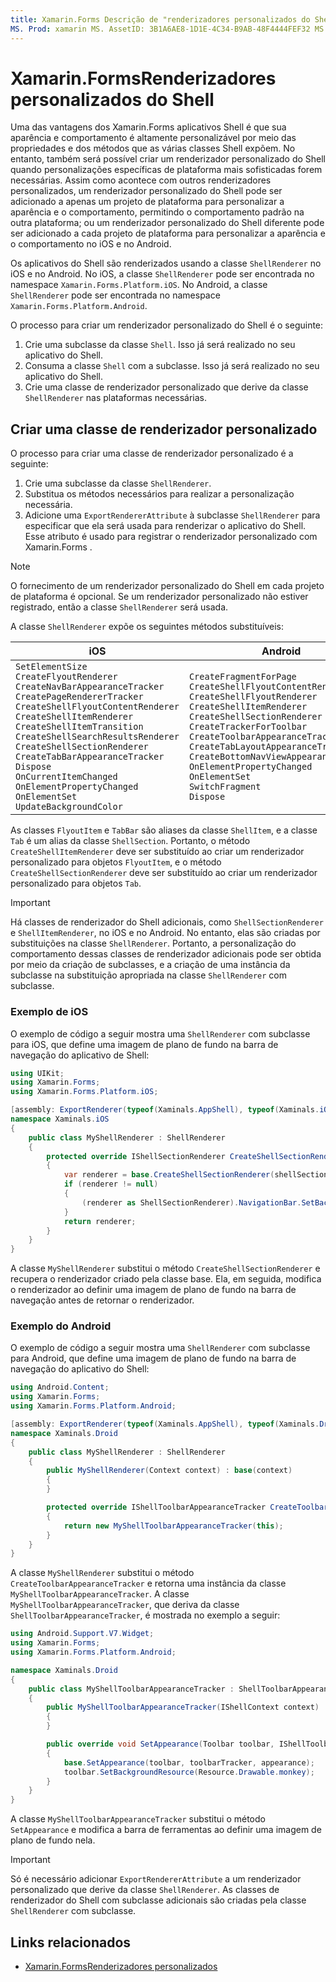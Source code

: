```yaml
---
title: Xamarin.Forms Descrição de "renderizadores personalizados do Shell": " Xamarin.Forms os aplicativos shell são altamente personalizáveis por meio das propriedades e métodos que as várias classes Shell expõem. No entanto, também é possível criar um renderizador personalizado do shell quando são necessárias personalizações mais sofisticadas específicas da plataforma. "
MS. Prod: xamarin MS. AssetID: 3B1A6AE8-1D1E-4C34-B9AB-48F4444FEF32 MS. Technology: xamarin-Forms autor: davidbritch MS. Author: dabritch MS. Date: 05/06/2019 no-loc: [ Xamarin.Forms , Xamarin.Essentials ]
---
```


# <a name="xamarinforms-shell-custom-renderers"></a>Xamarin.FormsRenderizadores personalizados do Shell

Uma das vantagens dos Xamarin.Forms aplicativos Shell é que sua aparência e comportamento é altamente personalizável por meio das propriedades e dos métodos que as várias classes Shell expõem. No entanto, também será possível criar um renderizador personalizado do Shell quando personalizações específicas de plataforma mais sofisticadas forem necessárias. Assim como acontece com outros renderizadores personalizados, um renderizador personalizado do Shell pode ser adicionado a apenas um projeto de plataforma para personalizar a aparência e o comportamento, permitindo o comportamento padrão na outra plataforma; ou um renderizador personalizado do Shell diferente pode ser adicionado a cada projeto de plataforma para personalizar a aparência e o comportamento no iOS e no Android.

Os aplicativos do Shell são renderizados usando a classe `ShellRenderer` no iOS e no Android. No iOS, a classe `ShellRenderer` pode ser encontrada no namespace `Xamarin.Forms.Platform.iOS`. No Android, a classe `ShellRenderer` pode ser encontrada no namespace `Xamarin.Forms.Platform.Android`.

O processo para criar um renderizador personalizado do Shell é o seguinte:

1. Crie uma subclasse da classe `Shell`. Isso já será realizado no seu aplicativo do Shell.
1. Consuma a classe `Shell` com a subclasse. Isso já será realizado no seu aplicativo do Shell.
1. Crie uma classe de renderizador personalizado que derive da classe `ShellRenderer` nas plataformas necessárias.

## <a name="create-a-custom-renderer-class"></a>Criar uma classe de renderizador personalizado

O processo para criar uma classe de renderizador personalizado é a seguinte:

1. Crie uma subclasse da classe `ShellRenderer`.
1. Substitua os métodos necessários para realizar a personalização necessária.
1. Adicione uma `ExportRendererAttribute` à subclasse `ShellRenderer` para especificar que ela será usada para renderizar o aplicativo do Shell. Esse atributo é usado para registrar o renderizador personalizado com Xamarin.Forms .

> [!NOTE]
> O fornecimento de um renderizador personalizado do Shell em cada projeto de plataforma é opcional. Se um renderizador personalizado não estiver registrado, então a classe `ShellRenderer` será usada.

A classe `ShellRenderer` expõe os seguintes métodos substituíveis:

| iOS | Android |
| --- | --- |
| `SetElementSize`<br />`CreateFlyoutRenderer`<br />`CreateNavBarAppearanceTracker`<br />`CreatePageRendererTracker`<br />`CreateShellFlyoutContentRenderer`<br />`CreateShellItemRenderer`<br />`CreateShellItemTransition`<br />`CreateShellSearchResultsRenderer`<br />`CreateShellSectionRenderer`<br />`CreateTabBarAppearanceTracker`<br />`Dispose`<br />`OnCurrentItemChanged`<br />`OnElementPropertyChanged`<br />`OnElementSet`<br />`UpdateBackgroundColor` | `CreateFragmentForPage`<br />`CreateShellFlyoutContentRenderer`<br />`CreateShellFlyoutRenderer`<br />`CreateShellItemRenderer`<br />`CreateShellSectionRenderer`<br />`CreateTrackerForToolbar`<br />`CreateToolbarAppearanceTracker`<br />`CreateTabLayoutAppearanceTracker`<br />`CreateBottomNavViewAppearanceTracker`<br />`OnElementPropertyChanged`<br />`OnElementSet`<br />`SwitchFragment`<br />`Dispose` |

As classes `FlyoutItem` e `TabBar` são aliases da classe `ShellItem`, e a classe `Tab` é um alias da classe `ShellSection`. Portanto, o método `CreateShellItemRenderer` deve ser substituído ao criar um renderizador personalizado para objetos `FlyoutItem`, e o método `CreateShellSectionRenderer` deve ser substituído ao criar um renderizador personalizado para objetos `Tab`.

> [!IMPORTANT]
> Há classes de renderizador do Shell adicionais, como `ShellSectionRenderer` e `ShellItemRenderer`, no iOS e no Android. No entanto, elas são criadas por substituições na classe `ShellRenderer`. Portanto, a personalização do comportamento dessas classes de renderizador adicionais pode ser obtida por meio da criação de subclasses, e a criação de uma instância da subclasse na substituição apropriada na classe `ShellRenderer` com subclasse.

### <a name="ios-example"></a>Exemplo de iOS

O exemplo de código a seguir mostra uma `ShellRenderer` com subclasse para iOS, que define uma imagem de plano de fundo na barra de navegação do aplicativo de Shell:

```csharp
using UIKit;
using Xamarin.Forms;
using Xamarin.Forms.Platform.iOS;

[assembly: ExportRenderer(typeof(Xaminals.AppShell), typeof(Xaminals.iOS.MyShellRenderer))]
namespace Xaminals.iOS
{
    public class MyShellRenderer : ShellRenderer
    {
        protected override IShellSectionRenderer CreateShellSectionRenderer(ShellSection shellSection)
        {
            var renderer = base.CreateShellSectionRenderer(shellSection);
            if (renderer != null)
            {
                (renderer as ShellSectionRenderer).NavigationBar.SetBackgroundImage(UIImage.FromFile("monkey.png"), UIBarMetrics.Default);
            }
            return renderer;
        }
    }
}
```

A classe `MyShellRenderer` substitui o método `CreateShellSectionRenderer` e recupera o renderizador criado pela classe base. Ela, em seguida, modifica o renderizador ao definir uma imagem de plano de fundo na barra de navegação antes de retornar o renderizador.

### <a name="android-example"></a>Exemplo do Android

O exemplo de código a seguir mostra uma `ShellRenderer` com subclasse para Android, que define uma imagem de plano de fundo na barra de navegação do aplicativo do Shell:

```csharp
using Android.Content;
using Xamarin.Forms;
using Xamarin.Forms.Platform.Android;

[assembly: ExportRenderer(typeof(Xaminals.AppShell), typeof(Xaminals.Droid.MyShellRenderer))]
namespace Xaminals.Droid
{
    public class MyShellRenderer : ShellRenderer
    {
        public MyShellRenderer(Context context) : base(context)
        {
        }

        protected override IShellToolbarAppearanceTracker CreateToolbarAppearanceTracker()
        {
            return new MyShellToolbarAppearanceTracker(this);
        }
    }
}
```

A classe `MyShellRenderer` substitui o método `CreateToolbarAppearanceTracker` e retorna uma instância da classe `MyShellToolbarAppearanceTracker`. A classe `MyShellToolbarAppearanceTracker`, que deriva da classe `ShellToolbarAppearanceTracker`, é mostrada no exemplo a seguir:

```csharp
using Android.Support.V7.Widget;
using Xamarin.Forms;
using Xamarin.Forms.Platform.Android;

namespace Xaminals.Droid
{
    public class MyShellToolbarAppearanceTracker : ShellToolbarAppearanceTracker
    {
        public MyShellToolbarAppearanceTracker(IShellContext context) : base(context)
        {
        }

        public override void SetAppearance(Toolbar toolbar, IShellToolbarTracker toolbarTracker, ShellAppearance appearance)
        {
            base.SetAppearance(toolbar, toolbarTracker, appearance);
            toolbar.SetBackgroundResource(Resource.Drawable.monkey);
        }
    }
}
```

A classe `MyShellToolbarAppearanceTracker` substitui o método `SetAppearance` e modifica a barra de ferramentas ao definir uma imagem de plano de fundo nela.

> [!IMPORTANT]
> Só é necessário adicionar `ExportRendererAttribute` a um renderizador personalizado que derive da classe `ShellRenderer`. As classes de renderizador do Shell com subclasse adicionais são criadas pela classe `ShellRenderer` com subclasse.

## <a name="related-links"></a>Links relacionados

- [Xamarin.FormsRenderizadores personalizados](~/xamarin-forms/app-fundamentals/custom-renderer/index.md)
